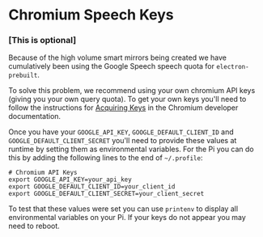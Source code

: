 # Chromium Speech Keys
### [This is optional]

Because of the high volume smart mirrors being created we have cumulatively been using the Google Speech speech quota for `electron-prebuilt`.

To solve this problem, we recommend using your own chromium API keys (giving you your own query quota). To get your own keys you'll need to follow the instructions for [Acquiring Keys](https://www.chromium.org/developers/how-tos/api-keys) in the  Chromium developer documentation.

Once you have your `GOOGLE_API_KEY`, `GOOGLE_DEFAULT_CLIENT_ID` and `GOOGLE_DEFAULT_CLIENT_SECRET` you'll need to provide these values at runtime by setting them as environmental variables. For the Pi you can do this by adding the following lines to the end of `~/.profile`:

```
# Chromium API Keys
export GOOGLE_API_KEY=your_api_key
export GOOGLE_DEFAULT_CLIENT_ID=your_client_id
export GOOGLE_DEFAULT_CLIENT_SECRET=your_client_secret
```

To test that these values were set you can use `printenv` to display all environmental variables on your Pi. If your keys do not appear you may need to reboot.